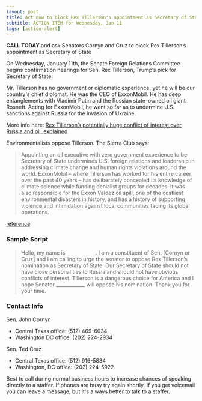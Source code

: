 ```yaml
---
layout: post
title: Act now to block Rex Tillerson's appointment as Secretary of State
subtitle: ACTION ITEM for Wednesday, Jan 11
tags: [action-alert]
---
```


**CALL TODAY** and ask Senators Cornyn and Cruz to block Rex Tillerson’s appointment as Secretary of State

On Wednesday, January 11th, the Senate Foreign Relations Committee begins
confirmation hearings for Sen. Rex Tillerson, Trump’s pick for Secretary
of State.

Mr. Tillerson has no government or diplomatic experience, yet he will
be our country's chief diplomat. He was the CEO of ExxonMobil. He has
deep entanglements with Vladimir Putin and the Russian state-owned oil
giant Rosneft. Acting for ExxonMobil, he went so far as to undermine
U.S. sanctions against Russia for the invasion of Ukraine.

More info here: [Rex Tillerson’s potentially huge conflict of interest over Russia and oil, explained](http://www.vox.com/energy-and-environment/2016/12/14/13940866/trump-rex-tillerson-sanctions-russia)

Environmentalists oppose Tillerson.  The Sierra Club says:

> Appointing an oil executive with zero government experience to be
> Secretary of State undermines U.S. foreign relations and leadership
> in addressing climate change and human rights violations around the
> world. ExxonMobil – where Tillerson has worked for his entire career
> over the past 40 years – has deliberately concealed its knowledge
> of climate science while funding denialist groups for decades. It was
> also responsible for the Exxon Valdez oil spill, one of the costliest
> environmental disasters in history, and has a history of supporting
> violence and intimidation against local communities facing its global
> operations.

[reference](https://sierra.secure.force.com/actions/National?actionId=AR0062873)

### Sample Script

> Hello, my name is ____________. I am a constituent of Sen. [Cornyn or Cruz]
> and I am calling to urge the senator to oppose Rex Tillerson’s
> nomination as Secretary of State. Our Secretary of State should not have
> close personal ties to Russia and should not have obvious conflicts of
> interest.  Tillerson is a dangerous choice for America and I hope Senator
> ____________ will oppose his nomination. Thank you for your time.


### Contact Info

Sen. John Cornyn

* Central Texas office: (512) 469-6034
* Washington DC office: (202) 224-2934

Sen. Ted Cruz

* Central Texas office: (512) 916-5834
* Washington, DC office: (202) 224-5922

Best to call during normal business hours to increase chances of speaking
directly to a staffer. If phones are busy try again shortly. If you get
voicemail you can leave a message, but it's always better to talk to
a staffer.

